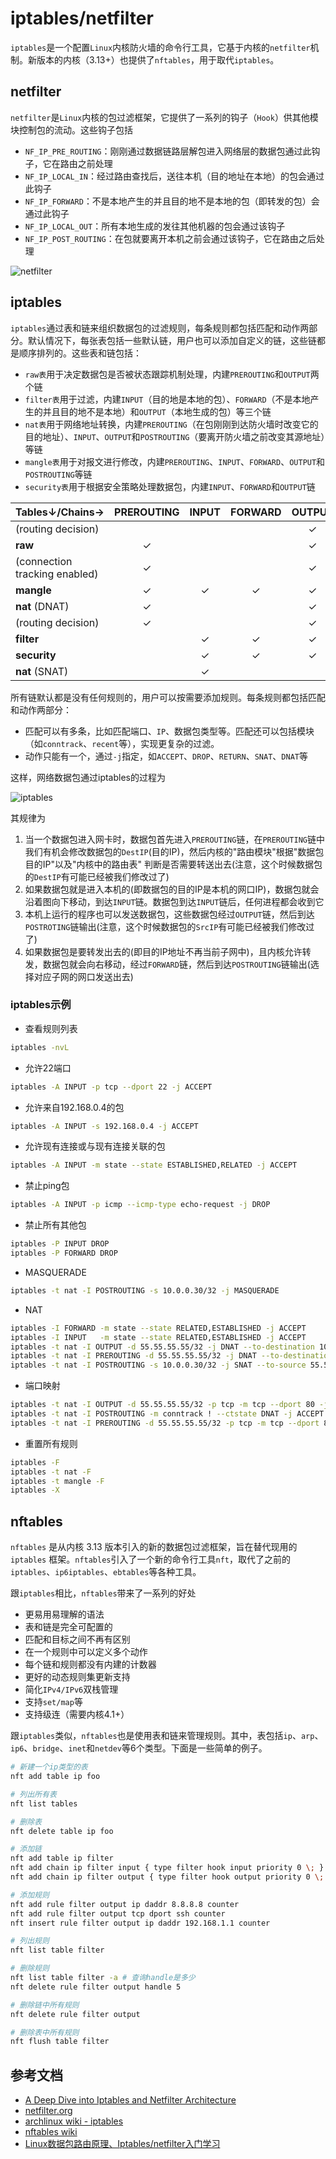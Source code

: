 # iptables/netfilter

`iptables`是一个配置`Linux`内核防火墙的命令行工具，它基于内核的`netfilter`机制。新版本的内核（3.13+）也提供了`nftables`，用于取代`iptables`。

## netfilter

`netfilter`是`Linux`内核的包过滤框架，它提供了一系列的钩子（`Hook`）供其他模块控制包的流动。这些钩子包括

- `NF_IP_PRE_ROUTING`：刚刚通过数据链路层解包进入网络层的数据包通过此钩子，它在路由之前处理
- `NF_IP_LOCAL_IN`：经过路由查找后，送往本机（目的地址在本地）的包会通过此钩子
- `NF_IP_FORWARD`：不是本地产生的并且目的地不是本地的包（即转发的包）会通过此钩子
- `NF_IP_LOCAL_OUT`：所有本地生成的发往其他机器的包会通过该钩子
- `NF_IP_POST_ROUTING`：在包就要离开本机之前会通过该钩子，它在路由之后处理

![netfilter](images/netfilter.png)

## iptables

`iptables`通过表和链来组织数据包的过滤规则，每条规则都包括匹配和动作两部分。默认情况下，每张表包括一些默认链，用户也可以添加自定义的链，这些链都是顺序排列的。这些表和链包括：

- `raw表`用于决定数据包是否被状态跟踪机制处理，内建`PREROUTING`和`OUTPUT`两个链
- `filter表`用于过滤，内建`INPUT`（目的地是本地的包）、`FORWARD`（不是本地产生的并且目的地不是本地）和`OUTPUT`（本地生成的包）等三个链
- `nat表`用于网络地址转换，内建`PREROUTING`（在包刚刚到达防火墙时改变它的目的地址）、`INPUT`、`OUTPUT`和`POSTROUTING`（要离开防火墙之前改变其源地址）等链
- `mangle表`用于对报文进行修改，内建`PREROUTING`、`INPUT`、`FORWARD`、`OUTPUT`和`POSTROUTING`等链
- `security表`用于根据安全策略处理数据包，内建`INPUT`、`FORWARD`和`OUTPUT`链

Tables↓/Chains→               | PREROUTING | INPUT | FORWARD | OUTPUT | POSTROUTING
----------------------------- |:----------:|:-----:|:-------:|:------:|:-----------:
(routing decision)            |            |       |         |   ✓    |            
**raw**                       |     ✓      |       |         |   ✓    |            
(connection tracking enabled) |     ✓      |       |         |   ✓    |            
**mangle**                    |     ✓      |   ✓   |    ✓    |   ✓    |      ✓     
**nat** (DNAT)                |     ✓      |       |         |   ✓    |            
(routing decision)            |     ✓      |       |         |   ✓    |            
**filter**                    |            |   ✓   |    ✓    |   ✓    |            
**security**                  |            |   ✓   |    ✓    |   ✓    |            
**nat** (SNAT)                |            |   ✓   |         |        |      ✓     

所有链默认都是没有任何规则的，用户可以按需要添加规则。每条规则都包括匹配和动作两部分：

- 匹配可以有多条，比如匹配端口、`IP`、数据包类型等。匹配还可以包括模块（如`conntrack`、`recent`等），实现更复杂的过滤。
- 动作只能有一个，通过`-j`指定，如`ACCEPT`、`DROP`、`RETURN`、`SNAT`、`DNAT`等

这样，网络数据包通过iptables的过程为

![iptables](images/iptables.png)

其规律为

1. 当一个数据包进入网卡时，数据包首先进入`PREROUTING`链，在`PREROUTING`链中我们有机会修改数据包的`DestIP`(目的IP)，然后内核的"路由模块"根据"数据包目的IP"以及"内核中的路由表"
判断是否需要转送出去(注意，这个时候数据包的`DestIP`有可能已经被我们修改过了)
2. 如果数据包就是进入本机的(即数据包的目的IP是本机的网口IP)，数据包就会沿着图向下移动，到达`INPUT`链。数据包到达`INPUT`链后，任何进程都会收到它
3. 本机上运行的程序也可以发送数据包，这些数据包经过`OUTPUT`链，然后到达`POSTROTING`链输出(注意，这个时候数据包的`SrcIP`有可能已经被我们修改过了)
4. 如果数据包是要转发出去的(即目的IP地址不再当前子网中)，且内核允许转发，数据包就会向右移动，经过`FORWARD`链，然后到达`POSTROUTING`链输出(选择对应子网的网口发送出去)

### iptables示例

- 查看规则列表

```sh
iptables -nvL
```

- 允许22端口

```sh
iptables -A INPUT -p tcp --dport 22 -j ACCEPT
```

- 允许来自192.168.0.4的包

```sh
iptables -A INPUT -s 192.168.0.4 -j ACCEPT
```

- 允许现有连接或与现有连接关联的包

```sh
iptables -A INPUT -m state --state ESTABLISHED,RELATED -j ACCEPT
```

- 禁止ping包

```sh
iptables -A INPUT -p icmp --icmp-type echo-request -j DROP
```

- 禁止所有其他包

```sh
iptables -P INPUT DROP
iptables -P FORWARD DROP
```

- MASQUERADE

```sh
iptables -t nat -I POSTROUTING -s 10.0.0.30/32 -j MASQUERADE
```

- NAT

```sh
iptables -I FORWARD -m state --state RELATED,ESTABLISHED -j ACCEPT
iptables -I INPUT   -m state --state RELATED,ESTABLISHED -j ACCEPT
iptables -t nat -I OUTPUT -d 55.55.55.55/32 -j DNAT --to-destination 10.0.0.30
iptables -t nat -I PREROUTING -d 55.55.55.55/32 -j DNAT --to-destination 10.0.0.30
iptables -t nat -I POSTROUTING -s 10.0.0.30/32 -j SNAT --to-source 55.55.55.55
```

- 端口映射

```sh
iptables -t nat -I OUTPUT -d 55.55.55.55/32 -p tcp -m tcp --dport 80 -j DNAT --to-destination 10.10.10.3:80
iptables -t nat -I POSTROUTING -m conntrack ! --ctstate DNAT -j ACCEPT
iptables -t nat -I PREROUTING -d 55.55.55.55/32 -p tcp -m tcp --dport 80 -j DNAT --to-destination 10.10.10.3:80
```

- 重置所有规则

```sh
iptables -F
iptables -t nat -F
iptables -t mangle -F
iptables -X
```

## nftables

`nftables` 是从内核 3.13 版本引入的新的数据包过滤框架，旨在替代现用的 `iptables` 框架。`nftables`引入了一个新的命令行工具`nft`，取代了之前的`iptables`、`ip6iptables`、`ebtables`等各种工具。

跟`iptables`相比，`nftables`带来了一系列的好处

- 更易用易理解的语法
- 表和链是完全可配置的
- 匹配和目标之间不再有区别
- 在一个规则中可以定义多个动作
- 每个链和规则都没有内建的计数器
- 更好的动态规则集更新支持
- 简化`IPv4/IPv6`双栈管理
- 支持`set/map`等
- 支持级连（需要内核4.1+）

跟`iptables`类似，`nftables`也是使用表和链来管理规则。其中，表包括`ip`、`arp`、`ip6`、`bridge`、`inet`和`netdev`等6个类型。下面是一些简单的例子。

```sh
# 新建一个ip类型的表
nft add table ip foo

# 列出所有表
nft list tables

# 删除表
nft delete table ip foo

# 添加链
nft add table ip filter
nft add chain ip filter input { type filter hook input priority 0 \; }
nft add chain ip filter output { type filter hook output priority 0 \; }

# 添加规则
nft add rule filter output ip daddr 8.8.8.8 counter
nft add rule filter output tcp dport ssh counter
nft insert rule filter output ip daddr 192.168.1.1 counter

# 列出规则
nft list table filter

# 删除规则
nft list table filter -a # 查询handle是多少
nft delete rule filter output handle 5

# 删除链中所有规则
nft delete rule filter output

# 删除表中所有规则
nft flush table filter
```

## 参考文档

- [A Deep Dive into Iptables and Netfilter Architecture](https://www.digitalocean.com/community/tutorials/a-deep-dive-into-iptables-and-netfilter-architecture)
- [netfilter.org](http://www.netfilter.org/)
- [archlinux wiki - iptables](https://wiki.archlinux.org/index.php/Iptables)
- [nftables wiki](https://wiki.nftables.org/wiki-nftables/index.php/Main_Page)
- [Linux数据包路由原理、Iptables/netfilter入门学习](http://www.cnblogs.com/LittleHann/p/3708222.html)
